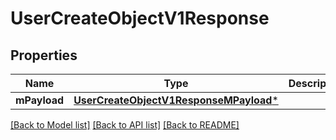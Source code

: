 # UserCreateObjectV1Response

## Properties
Name | Type | Description | Notes
------------ | ------------- | ------------- | -------------
**mPayload** | [**UserCreateObjectV1ResponseMPayload***](UserCreateObjectV1ResponseMPayload.md) |  | 

[[Back to Model list]](../README.md#documentation-for-models) [[Back to API list]](../README.md#documentation-for-api-endpoints) [[Back to README]](../README.md)


